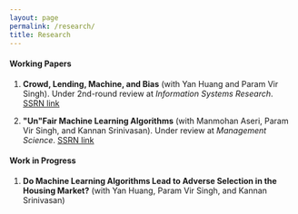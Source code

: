 ```yaml
---
layout: page
permalink: /research/
title: Research
---
```

#### Working Papers
1. **Crowd, Lending, Machine, and Bias**  (with Yan Huang and Param Vir Singh). Under 2nd-round review at *Information Systems Research*. 
[SSRN link](https://ssrn.com/abstract=3206027)

2. **"Un"Fair Machine Learning Algorithms** (with Manmohan Aseri, Param Vir Singh, and Kannan Srinivasan). Under review at *Management Science*.
[SSRN link](https://ssrn.com/abstract=3408275)



#### Work in Progress

1. **Do Machine Learning Algorithms Lead to Adverse Selection in the Housing Market?** (with Yan Huang, Param Vir Singh, and Kannan Srinivasan)